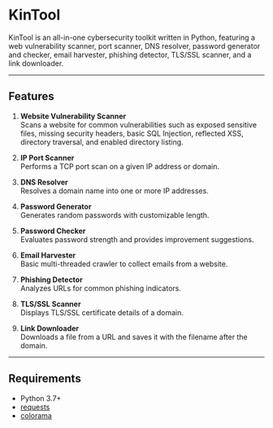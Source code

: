 # KinTool

KinTool is an all-in-one cybersecurity toolkit written in Python, featuring a web vulnerability scanner, port scanner, DNS resolver, password generator and checker, email harvester, phishing detector, TLS/SSL scanner, and a link downloader.

---

## Features

1. **Website Vulnerability Scanner**  
   Scans a website for common vulnerabilities such as exposed sensitive files, missing security headers, basic SQL Injection, reflected XSS, directory traversal, and enabled directory listing.

2. **IP Port Scanner**  
   Performs a TCP port scan on a given IP address or domain.

3. **DNS Resolver**  
   Resolves a domain name into one or more IP addresses.

4. **Password Generator**  
   Generates random passwords with customizable length.

5. **Password Checker**  
   Evaluates password strength and provides improvement suggestions.

6. **Email Harvester**  
   Basic multi-threaded crawler to collect emails from a website.

7. **Phishing Detector**  
   Analyzes URLs for common phishing indicators.

8. **TLS/SSL Scanner**  
   Displays TLS/SSL certificate details of a domain.

9. **Link Downloader**  
   Downloads a file from a URL and saves it with the filename after the domain.

---

## Requirements

- Python 3.7+
- [requests](https://pypi.org/project/requests/)
- [colorama](https://pypi.org/project/colorama/)

